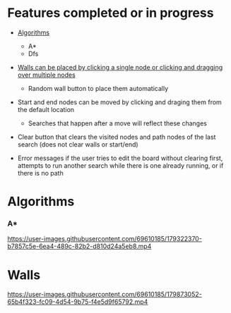 # Features completed or in progress

* [Algorithms](#Algorithms)
  * A*
  * Dfs
  
* [Walls can be placed by clicking a single node or clicking and dragging over multiple nodes](#Walls)
  * Random wall button to place them automatically
  
* Start and end nodes can be moved by clicking and draging them from the default location
  * Searches that happen after a move will reflect these changes
 
* Clear button that clears the visited nodes and path nodes of the last search (does not clear walls or start/end)

* Error messages if the user tries to edit the board without clearing first, attempts to run another search while there is one already running, or if there is no path



# Algorithms

### A*

https://user-images.githubusercontent.com/69610185/179322370-b7857c5e-6ea4-489c-82b2-d810d24a5eb8.mp4


# Walls


https://user-images.githubusercontent.com/69610185/179873052-65b4f323-fc09-4d54-9b75-f4e5d9f65792.mp4

